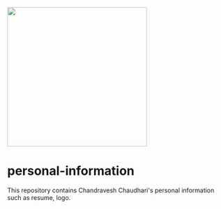 <img src="[https://your-image-url.type](https://github.com/chandraveshchaudhari/personal-information/blob/c2e8de76d0540936d13a6a35bb30b2e8555590c5/my_logo.PNG)" width="320" height="320">


# personal-information
This repository contains Chandravesh Chaudhari's personal information such as resume, logo.
